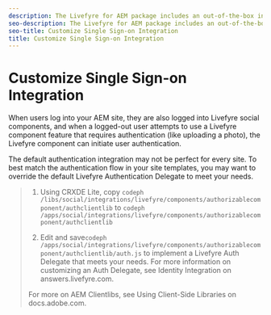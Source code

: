 ```yaml
---
description: The Livefyre for AEM package includes an out-of-the-box integration between AEM Identity Management’s User Profiles and Livefyre’s SSO service.
seo-description: The Livefyre for AEM package includes an out-of-the-box integration between AEM Identity Management’s User Profiles and Livefyre’s SSO service.
seo-title: Customize Single Sign-on Integration
title: Customize Single Sign-on Integration
---
```


# Customize Single Sign-on Integration

When users log into your AEM site, they are also logged into Livefyre social components, and when a logged-out user attempts to use a Livefyre component feature that requires authentication (like uploading a photo), the Livefyre component can initiate user authentication.

The default authentication integration may not be perfect for every site. To best match the authentication flow in your site templates, you may want to override the default Livefyre Authentication Delegate to meet your needs.

>1. Using CRXDE Lite, copy `codeph /libs/social/integrations/livefyre/components/authorizablecomponent/authclientlib` to `codeph /apps/social/integrations/livefyre/components/authorizablecomponent/authclientlib`
>   
>   
>1. Edit and save`codeph /apps/social/integrations/livefyre/components/authorizablecomponent/authclientlib/auth.js` to implement a Livefyre Auth Delegate that meets your needs.
>   For more information on customizing an Auth Delegate, see Identity Integration on answers.livefyre.com.
>   
>   For more on AEM Clientlibs, see Using Client-Side Libraries on docs.adobe.com.
>   
>   
>   
>   
